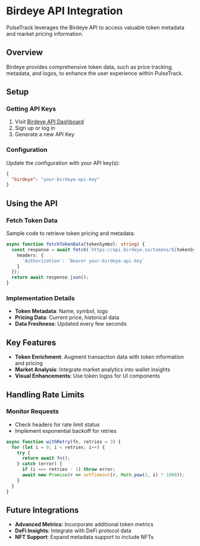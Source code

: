 # Birdeye API Integration

PulseTrack leverages the Birdeye API to access valuable token metadata and market pricing information.

## Overview

Birdeye provides comprehensive token data, such as price tracking, metadata, and logos, to enhance the user experience within PulseTrack.

## Setup

### Getting API Keys
1. Visit [Birdeye API Dashboard](https://docs.birdeye.so/)
2. Sign up or log in
3. Generate a new API Key

### Configuration
Update the configuration with your API key(s):

```json
{
  "birdeye": "your-birdeye-api-key"
}
```

## Using the API

### Fetch Token Data
Sample code to retrieve token pricing and metadata:

```typescript
async function fetchTokenData(tokenSymbol: string) {
  const response = await fetch(`https://api.birdeye.so/tokens/${tokenSymbol}`, {
    headers: {
      'Authorization': `Bearer your-birdeye-api-key`
    }
  });
  return await response.json();
}
```

### Implementation Details
- **Token Metadata**: Name, symbol, logo
- **Pricing Data**: Current price, historical data
- **Data Freshness**: Updated every few seconds

## Key Features
- **Token Enrichment**: Augment transaction data with token information and pricing
- **Market Analysis**: Integrate market analytics into wallet insights
- **Visual Enhancements**: Use token logos for UI components

## Handling Rate Limits

### Monitor Requests
- Check headers for rate limit status
- Implement exponential backoff for retries

```typescript
async function withRetry(fn, retries = 3) {
  for (let i = 0; i < retries; i++) {
    try {
      return await fn();
    } catch (error) {
      if (i === retries - 1) throw error;
      await new Promise(r => setTimeout(r, Math.pow(2, i) * 1000));
    }
  }
}
```

## Future Integrations
- **Advanced Metrics**: Incorporate additional token metrics
- **DeFi Insights**: Integrate with DeFi protocol data
- **NFT Support**: Expand metadata support to include NFTs
